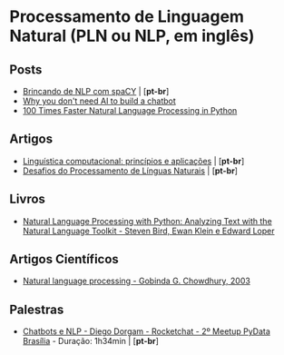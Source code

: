 # Processamento de Linguagem Natural (PLN ou NLP, em inglês)


<h2 id="conceitos">Posts</h2>

* [Brincando de NLP com spaCY](http://leportella.com/pt-br/2017/11/30/brincando-de-nlp-com-spacy.html) | [**pt-br**]
* [Why you don't need AI to build a chatbot](https://hackernoon.com/why-you-dont-need-ai-to-build-a-chatbot-fe8577f248f8)
* [100 Times Faster Natural Language Processing in Python](https://medium.com/huggingface/100-times-faster-natural-language-processing-in-python-ee32033bdced)

<h2 id="conceitos">Artigos</h2>

* [Linguística computacional: princípios e aplicações](http://www.inf.pucrs.br/linatural/Recursos/jaia-2001.pdf) | [**pt-br**]
* [Desafios do Processamento de Línguas Naturais](http://www.inf.pucrs.br/linatural/Recursos/Desafios.pdf) | [**pt-br**]

<h2 id="conceitos">Livros</h2>

* [Natural Language Processing with Python: Analyzing Text with the Natural Language Toolkit - Steven Bird, Ewan Klein e Edward Loper](https://www.amazon.com/Natural-Language-Processing-Python-Analyzing/dp/0596516495)

<h2 id="conceitos">Artigos Científicos</h2>

* [Natural language processing - Gobinda G. Chowdhury, 2003](https://onlinelibrary.wiley.com/doi/abs/10.1002/aris.1440370103)

<h2 id="palestras">Palestras</h2>

* [Chatbots e NLP - Diego Dorgam - Rocketchat - 2º Meetup PyData Brasília](https://www.youtube.com/watch?v=Op36eWLVhwk) - Duração: 1h34min | [**pt-br**]
